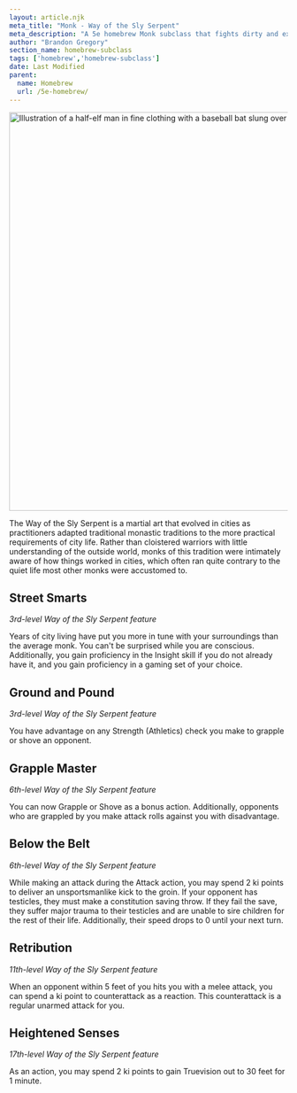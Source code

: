 ```yaml
---
layout: article.njk
meta_title: "Monk - Way of the Sly Serpent"
meta_description: "A 5e homebrew Monk subclass that fights dirty and excels at grappling"
author: "Brandon Gregory"
section_name: homebrew-subclass
tags: ['homebrew','homebrew-subclass']
date: Last Modified
parent:
  name: Homebrew
  url: /5e-homebrew/
---
```


<img
  src="/images/Monk-Way-of-the-Sly-Serpent-Muted.webp"
  srcset="/images/Monk - Way of the Sly Serpent - Muted - 720.webp 720w,
          /images/Monk-Way-of-the-Sly-Serpent-Muted.webp 1536w"
  sizes="(min-width: 768px) 768px,360px"
  alt="Illustration of a half-elf man in fine clothing with a baseball bat slung over his shoulder"
  class="hero"
  height="720" width="720" />

The Way of the Sly Serpent is a martial art that evolved in cities as practitioners adapted traditional monastic traditions to the more practical requirements of city life. Rather than cloistered warriors with little understanding of the outside world, monks of this tradition were intimately aware of how things worked in cities, which often ran quite contrary to the quiet life most other monks were accustomed to.


## Street Smarts

_3rd-level Way of the Sly Serpent feature_

Years of city living have put you more in tune with your surroundings than the average monk. You can't be surprised while you are conscious. Additionally, you gain proficiency in the Insight skill if you do not already have it, and you gain proficiency in a gaming set of your choice.


## Ground and Pound

_3rd-level Way of the Sly Serpent feature_

You have advantage on any Strength (Athletics) check you make to grapple or shove an opponent.


## Grapple Master

_6th-level Way of the Sly Serpent feature_

You can now Grapple or Shove as a bonus action. Additionally, opponents who are grappled by you make attack rolls against you with disadvantage.


## Below the Belt

_6th-level Way of the Sly Serpent feature_

While making an attack during the Attack action, you may spend 2 ki points to deliver an unsportsmanlike kick to the groin. If your opponent has testicles, they must make a constitution saving throw. If they fail the save, they suffer major trauma to their testicles and are unable to sire children for the rest of their life. Additionally, their speed drops to 0 until your next turn.


## Retribution

_11th-level Way of the Sly Serpent feature_

When an opponent within 5 feet of you hits you with a melee attack, you can spend a ki point to counterattack as a reaction. This counterattack is a regular unarmed attack for you.


## Heightened Senses

_17th-level Way of the Sly Serpent feature_

As an action, you may spend 2 ki points to gain Truevision out to 30 feet for 1 minute.
